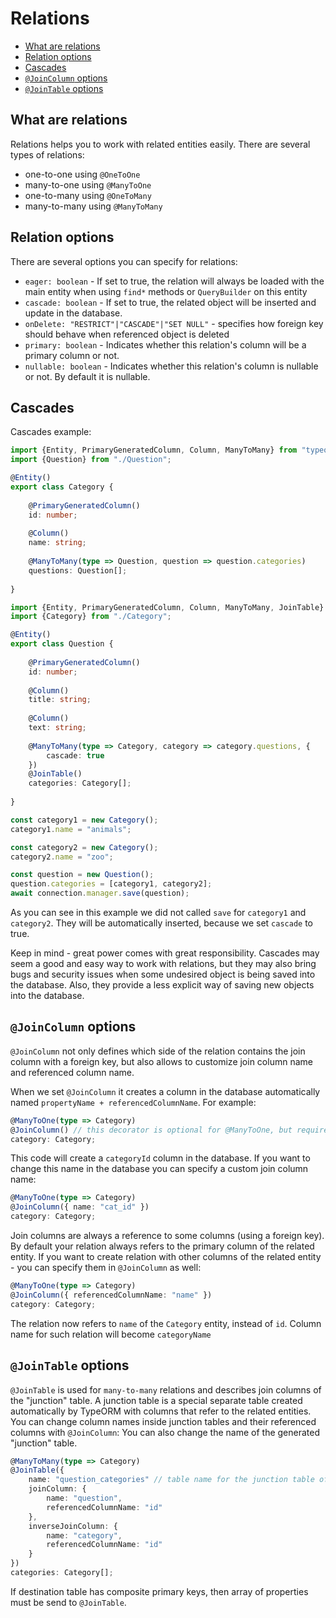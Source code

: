 # Relations

* [What are relations](#what-are-relations)
* [Relation options](#relation-options)
* [Cascades](#cascades)
* [`@JoinColumn` options](#joincolumn-options)
* [`@JoinTable` options](#jointable-options)

## What are relations

Relations helps you to work with related entities easily. 
There are several types of relations:

* one-to-one using `@OneToOne`
* many-to-one using `@ManyToOne`
* one-to-many using `@OneToMany`
* many-to-many using `@ManyToMany`
          
## Relation options

There are several options you can specify for relations:

* `eager: boolean` - If set to true, the relation will always be loaded with the main entity when using `find*` methods or `QueryBuilder` on this entity 
* `cascade: boolean` - If set to true, the related object will be inserted and update in the database.
* `onDelete: "RESTRICT"|"CASCADE"|"SET NULL"` - specifies how foreign key should behave when referenced object is deleted
* `primary: boolean` - Indicates whether this relation's column will be a primary column or not.
* `nullable: boolean` - Indicates whether this relation's column is nullable or not. By default it is nullable.

## Cascades

Cascades example:

```typescript
import {Entity, PrimaryGeneratedColumn, Column, ManyToMany} from "typeorm";
import {Question} from "./Question";

@Entity()
export class Category {
    
    @PrimaryGeneratedColumn()
    id: number;
    
    @Column()
    name: string;
    
    @ManyToMany(type => Question, question => question.categories)
    questions: Question[];
    
}
```

```typescript
import {Entity, PrimaryGeneratedColumn, Column, ManyToMany, JoinTable} from "typeorm";
import {Category} from "./Category";

@Entity()
export class Question {
    
    @PrimaryGeneratedColumn()
    id: number;
    
    @Column()
    title: string;
    
    @Column()
    text: string;
    
    @ManyToMany(type => Category, category => category.questions, {
        cascade: true
    })
    @JoinTable()
    categories: Category[];
    
}
```

```typescript
const category1 = new Category();
category1.name = "animals";

const category2 = new Category();
category2.name = "zoo";

const question = new Question();
question.categories = [category1, category2];
await connection.manager.save(question);
```

As you can see in this example we did not called `save` for `category1` and `category2`.
They will be automatically inserted, because we set `cascade` to true.

Keep in mind - great power comes with great responsibility.
Cascades may seem a good and easy way to work with relations, 
but they may also bring bugs and security issues when some undesired object is being saved into the database. 
Also, they provide a less explicit way of saving new objects into the database.

## `@JoinColumn` options

`@JoinColumn` not only defines which side of the relation contains the join column with a foreign key, 
but also allows to customize join column name and referenced column name. 

When we set `@JoinColumn` it creates a column in the database automatically named `propertyName + referencedColumnName`.
For example:

```typescript
@ManyToOne(type => Category)
@JoinColumn() // this decorator is optional for @ManyToOne, but required for @OneToOne
category: Category;
```

This code will create a `categoryId` column in the database.
If you want to change this name in the database you can specify a custom join column name:

```typescript
@ManyToOne(type => Category)
@JoinColumn({ name: "cat_id" })
category: Category;
```

Join columns are always a reference to some columns (using a foreign key).
By default your relation always refers to the primary column of the related entity.
If you want to create relation with other columns of the related entity -
you can specify them in `@JoinColumn` as well:

```typescript
@ManyToOne(type => Category)
@JoinColumn({ referencedColumnName: "name" })
category: Category;
```

The relation now refers to `name` of the `Category` entity, instead of `id`.
Column name for such relation will become `categoryName`

## `@JoinTable` options

`@JoinTable` is used for `many-to-many` relations and describes join columns of the "junction" table.
A junction table is a special separate table created automatically by TypeORM with columns that refer to the related entities.
You can change column names inside junction tables and their referenced columns with `@JoinColumn`:
You can also change the name of the generated "junction" table.

```typescript
@ManyToMany(type => Category)
@JoinTable({
    name: "question_categories" // table name for the junction table of this relation
    joinColumn: {
        name: "question",
        referencedColumnName: "id"
    },
    inverseJoinColumn: {
        name: "category",
        referencedColumnName: "id"
    }
})
categories: Category[];
```

If destination table has composite primary keys, 
then array of properties must be send to `@JoinTable`.
